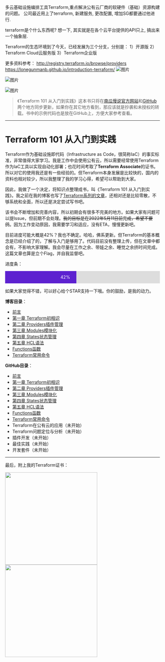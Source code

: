 多云基础设施编排工具Terraform,重点解决公有云厂商的软硬件（基础）资源构建的问题。 公司最近用上了terraform, 新建服务, 更改配置, 增加SG都要通过他进行.

terraform是个什么东西呢? 想一下, 其实就是在各个云平台提供的API只上, 搞出来一个抽象层.

Terraform的生态环境到了今天，已经发展为三个分支，分别是：
1）开源版
2）Terraform Cloud云服务版
3）Terraform企业版

更多资料参考： http://registry.terraform.io/browse/providers https://lonegunmanb.github.io/introduction-terraform/
![图片](https://user-images.githubusercontent.com/2436384/158143039-bbb632d5-7301-46e1-9590-ed6e5c7da266.png)

![图片](https://user-images.githubusercontent.com/2436384/158143092-914a6cd4-faf6-4201-9f93-9d1ecb4888d7.png)

![图片](https://user-images.githubusercontent.com/2436384/158143118-3b904a95-469a-41fe-9fc2-3597e07861df.png)



> 《Terraform 101 从入门到实践》这本书只将在[南瓜慢说官方网站](https://www.pkslow.com/tags/terraform101)和[GitHub](https://github.com/LarryDpk/terraform-101)两个地方同步更新，如果你在其它地方看到，那应该就是抄袭和未授权的转载。书中的示例代码也是放在GitHub上，方便大家参考查看。

---

# Terraform 101 从入门到实践
Terraform作为基础设施即代码（Infrastructure as Code，很简称IaC）的事实标准，非常值得大家学习。我是工作中会使用公有云，所以需要经常使用Terraform作为IaC工具以实现自动化部署；也花时间考取了**Terraform Associate**的证书。所以对它的使用我还是有一些经验的。但Terraform本身发展是比较快的，国内的资料也相对较少，所以我整理了我的学习心得，希望可以帮助到大家。

因此，我做了一个决定，将知识点整理成书，叫《Terraform 101 从入门到实践》。我之前在我的博客也写了[Terraform系列的文章](https://www.pkslow.com/tags/terraform)，还相对还是比较零散，不够系统和全面，所以还是决定尝试写书吧。

该书会不断增加和完善内容，所以初期会有很多不完美的地方。如果大家有问题可以提Issue，但前期不会处理。~~我的目标是在2022年5月11日前完成，希望不要鸽~~。因为工作变动原因，我需要学习和适应，没有ETA，慢慢更新吧。

目前进度可能大概是42%？我也不确定。哈哈，佛系更新。但Terraform的基本概念是已经介绍了的，了解与入门是够用了。代码目前没有整理上传，但在文章中都会有，不影响大家理解。我会尽量在工作之余、带娃之余、睡觉之余挤时间完成。这篇文章也算是立个Flag，并自我监督吧。


进度条：
<div style="width: 100%;background-color: #ddd;">
<div style="width: 42%; background-color: #5d21d0;
text-align: right;padding-right: 20px;
line-height: 40px;color: white;">
  42%
</div>
</div>






如果大家觉得不错，可以好心给个STAR支持一下哦。你的鼓励，是我的动力。


**博客目录**：

- [前言](https://www.pkslow.com/archives/terraform-101-preface)
- [第一章 Terraform初相识](https://www.pkslow.com/archives/terraform-101-introduction)
- [第二章 Providers插件管理](https://www.pkslow.com/archives/terraform-101-providers)
- [第三章 Modules模块化](https://www.pkslow.com/archives/terraform-101-modules)
- [第四章 States状态管理](https://www.pkslow.com/archives/terraform-101-states)
- [第五章 HCL语法](https://www.pkslow.com/archives/terraform-101-hcl)
- [Functions函数](https://www.pkslow.com/archives/terraform-101-functions)
- [Terraform常用命令](https://www.pkslow.com/archives/terraform-101-commands)



**GitHub目录**：

- [前言](https://github.com/LarryDpk/terraform-101/blob/main/README.md)
- [第一章 Terraform初相识](https://github.com/LarryDpk/terraform-101/blob/main/01.Terraform初相识.md)
- [第二章 Providers插件管理](https://github.com/LarryDpk/terraform-101/blob/main/02.Providers插件管理.md)
- [第三章 Modules模块化](https://github.com/LarryDpk/terraform-101/blob/main/03.Modules模块化.md)
- [第四章 States状态管理](https://github.com/LarryDpk/terraform-101/blob/main/04.States状态管理.md)
- [第五章 HCL语法](https://github.com/LarryDpk/terraform-101/blob/main/05.HCL语法.md)
- [Functions函数](https://github.com/LarryDpk/terraform-101/blob/main/Functions函数.md)
- [Terraform常用命令](https://github.com/LarryDpk/terraform-101/blob/main/Terraform常用命令.md)
- Terraform在公有云的应用（未开始）
- Terraform问题定位与分析（未开始）
- 插件开发（未开始）
- 最佳实践（未开始）
- 开发套件（未开始）

---






最后，附上我的Terraform证书：

<img src="https://pkslow.oss-cn-shenzhen.aliyuncs.com/images/other/terraform-101/pictures/00.preface/terraform-associate.certificate.png" width="300">



<img src="https://pkslow.oss-cn-shenzhen.aliyuncs.com/images/other/terraform-101/pictures/00.preface/terraform-associate.certificate-larry.png" width="300">



